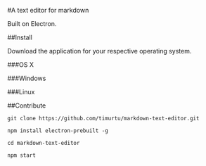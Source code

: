 #A text editor for markdown


Built on Electron.

##Install

Download the application for your respective operating system.

###OS X

###Windows

###Linux


##Contribute

```
git clone https://github.com/timurtu/markdown-text-editor.git

npm install electron-prebuilt -g

cd markdown-text-editor

npm start
```
